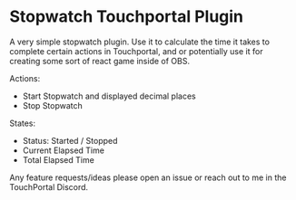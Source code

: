 # Stopwatch Touchportal Plugin

A very simple stopwatch plugin.
Use it to calculate the time it takes to complete certain actions in Touchportal, and or potentially use it for creating some sort of react game inside of OBS.


Actions:
- Start Stopwatch and displayed decimal places
- Stop Stopwatch


States:
- Status: Started / Stopped
- Current Elapsed Time
- Total Elapsed Time


Any feature requests/ideas please open an issue or reach out to me in the TouchPortal Discord.
